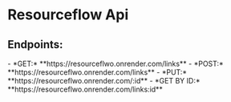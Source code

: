 <h1>Resourceflow Api</h1>
<h2>Endpoints:</h2>
- *GET:* **https://resourceflwo.onrender.com/links**
- *POST:* **https://resourceflwo.onrender.com/links**
- *PUT:* **https://resourceflwo.onrender.com/:id**
- *GET BY ID:* **https://resourceflwo.onrender.com/links:id**
